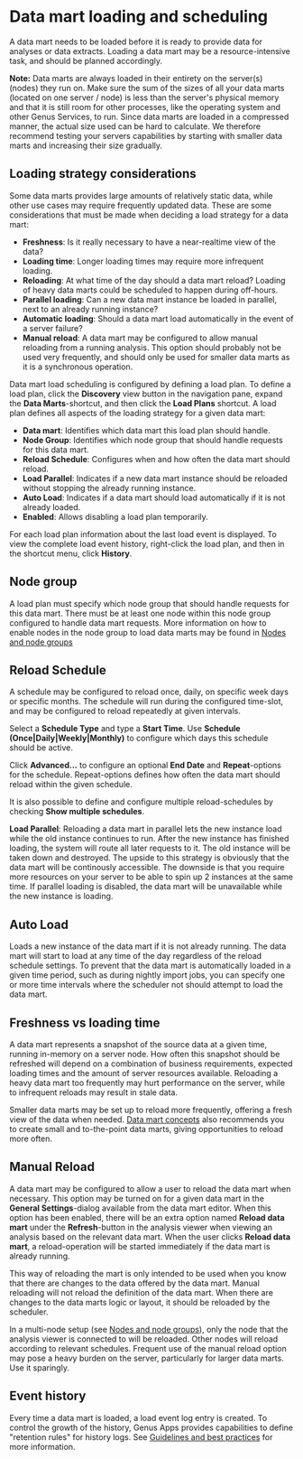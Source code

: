 # Data mart loading and scheduling
A data mart needs to be loaded before it is ready to provide data for analyses or data extracts. Loading a data mart may be a resource-intensive task, and should be planned accordingly.

**Note:** Data marts are always loaded in their entirety on the server(s) (nodes) they run on. Make sure the sum of the sizes of all your data marts (located on one server / node) is less than the server's physical memory and that it is still room for other processes, like the operating system and other Genus Services, to run. Since data marts are loaded in a compressed manner, the actual size used can be hard to calculate. We therefore recommend testing your servers capabilities by starting with smaller data marts and increasing their size gradually.

## Loading strategy considerations
Some data marts provides large amounts of relatively static data, while other use cases may require frequently updated data. These are some considerations that must be made when deciding a load strategy for a data mart:

* **Freshness**: Is it really necessary to have a near-realtime view of the data?
* **Loading time**: Longer loading times may require more infrequent loading.
* **Reloading**: At what time of the day should a data mart reload? Loading of heavy data marts could be scheduled to happen during off-hours.
* **Parallel loading**: Can a new data mart instance be loaded in parallel, next to an already running instance?
* **Automatic loading**: Should a data mart load automatically in the event of a server failure?
* **Manual reload**: A data mart may be configured to allow manual reloading from a running analysis. This option should probably not be used very frequently, and should only be used for smaller data marts as it is a synchronous operation.

Data mart load scheduling is configured by defining a load plan. To define a load plan, click the **Discovery** view button in the navigation pane, expand the **Data Marts**-shortcut, and then click the **Load Plans** shortcut. A load plan defines all aspects of the loading strategy for a given data mart:

* **Data mart**: Identifies which data mart this load plan should handle.
* **Node Group**: Identifies which node group that should handle requests for this data mart.
* **Reload Schedule**: Configures when and how often the data mart should reload.
* **Load Parallel**: Indicates if a new data mart instance should be reloaded without stopping the already running instance.
* **Auto Load**: Indicates if a data mart should load automatically if it is not already loaded.
* **Enabled**: Allows disabling a load plan temporarily.

For each load plan information about the last load event is displayed. To view the complete load event history, right-click the load plan, and then in the shortcut menu, click **History**.

## Node group
A load plan must specify which node group that should handle requests for this data mart. There must be at least one node within this node group configured to handle data mart requests. More information on how to enable nodes in the node group to load data marts may be found in [Nodes and node groups](../../../developers/defining-an-app-model/services/nodes-and-node-groups.md)

## Reload Schedule
A schedule may be configured to reload once, daily, on specific week days or specific months. The schedule will run during the configured time-slot, and may be configured to reload repeatedly at given intervals.

Select a **Schedule Type** and type a **Start Time**. Use **Schedule (Once|Daily|Weekly|Monthly)** to configure which days this schedule should be active.

Click **Advanced...** to configure an optional **End Date** and **Repeat**-options for the schedule. Repeat-options defines how often the data mart should reload within the given schedule.

It is also possible to define and configure multiple reload-schedules by checking **Show multiple schedules**.

**Load Parallel**: Reloading a data mart in parallel lets the new instance load while the old instance continues to run. After the new instance has finished loading, the system will route all later requests to it. The old instance will be taken down and destroyed. The upside to this strategy is obviously that the data mart will be continously accessible. The downside is that you require more resources on your server to be able to spin up 2 instances at the same time. If parallel loading is disabled, the data mart will be unavailable while the new instance is loading.

## Auto Load
Loads a new instance of the data mart if it is not already running. The data mart will start to load at any time of the day regardless of the reload schedule settings. To prevent that the data mart is automatically loaded in a given time period, such as during nightly import jobs, you can specify one or more time intervals where the scheduler not should attempt to load the data mart.

## Freshness vs loading time
A data mart represents a snapshot of the source data at a given time, running in-memory on a server node. How often this snapshot should be refreshed will depend on a combination of business requirements, expected loading times and the amount of server resources available. Reloading a heavy data mart too frequently may hurt performance on the server, while to infrequent reloads may result in stale data.

Smaller data marts may be set up to reload more frequently, offering a fresh view of the data when needed. [Data mart concepts](data-mart-concepts.md) also recommends you to create small and to-the-point data marts, giving opportunities to reload more often.

## Manual Reload
A data mart may be configured to allow a user to reload the data mart when necessary. This option may be turned on for a given data mart in the **General Settings**-dialog available from the data mart editor. When this option has been enabled, there will be an extra option named **Reload data mart** under the **Refresh**-button in the analysis viewer when viewing an analysis based on the relevant data mart. When the user clicks **Reload data mart**, a reload-operation will be started immediately if the data mart is already running.

This way of reloading the mart is only intended to be used when you know that there are changes to the data offered by the data mart. Manual reloading will not reload the definition of the data mart. When there are changes to the data marts logic or layout, it should be reloaded by the scheduler.

In a multi-node setup (see [Nodes and node groups](../../../developers/defining-an-app-model/services/nodes-and-node-groups.md)), only the node that the analysis viewer is connected to will be reloaded. Other nodes will reload according to relevant schedules. Frequent use of the manual reload option may pose a heavy burden on the server, particularly for larger data marts. Use it sparingly.

## Event history

Every time a data mart is loaded, a load event log entry is created. To control the growth of the history, Genus Apps provides capabilities to define "retention rules" for history logs. See [Guidelines and best practices](../../../developers/guidelines-and-best-practices/deleting-log-entries-in-the-history.md) for more information.
